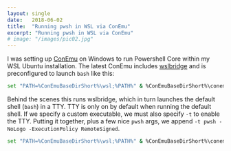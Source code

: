 ```yaml
---
layout: single
date:   2018-06-02
title:  "Running pwsh in WSL via ConEmu"
excerpt: "Running pwsh in WSL via ConEmu"
# image: "/images/pic02.jpg"
---
```


I was setting up [ConEmu](https://conemu.github.io/) on Windows to run Powershell Core within my WSL Ubuntu installation.  The latest ConEmu includes [wslbridge](https://github.com/rprichard/wslbridge) and is preconfigured to launch `bash` like this:

```bash
set "PATH=%ConEmuBaseDirShort%\wsl;%PATH%" & %ConEmuBaseDirShort%\conemu-cyg-64.exe --wsl -cur_console:pm:/mnt
```

Behind the scenes this runs wslbridge, which in turn launches the default shell (`bash`) in a TTY.  TTY is only on by default when running the default shell.  If we specify a custom executable, we must also specify `-t` to enable the TTY.  Putting it together, plus a few nice `pwsh` args, we append `-t pwsh -NoLogo -ExecutionPolicy RemoteSigned`.

```bash
set "PATH=%ConEmuBaseDirShort%\wsl;%PATH%" & %ConEmuBaseDirShort%\conemu-cyg-64.exe --wsl -cur_console:pm:/mnt -t pwsh -NoLogo -ExecutionPolicy RemoteSigned
```
